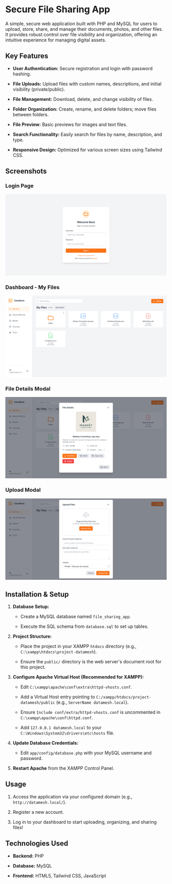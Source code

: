 # Secure File Sharing App

A simple, secure web application built with PHP and MySQL for users to upload, store, share, and manage their documents, photos, and other files. It provides robust control over file visibility and organization, offering an intuitive experience for managing digital assets.

## Key Features

- **User Authentication:** Secure registration and login with password hashing.

- **File Uploads:** Upload files with custom names, descriptions, and initial visibility (private/public).

- **File Management:** Download, delete, and change visibility of files.

- **Folder Organization:** Create, rename, and delete folders; move files between folders.

- **File Preview:** Basic previews for images and text files.

- **Search Functionality:** Easily search for files by name, description, and type.

- **Responsive Design:** Optimized for various screen sizes using Tailwind CSS.

## Screenshots

### Login Page

![Login Page Screenshot](./screenshots/login-page.png)

### Dashboard - My Files

![Dashboard My Files Screenshot](./screenshots/dashboard-page.png)

### File Details Modal

![File Details Modal Screenshot](./screenshots/detail-modal.png)

### Upload Modal

![Upload Modal Screenshot](./screenshots/upload-modal.png)

## Installation & Setup

1.  **Database Setup:**

    - Create a MySQL database named `file_sharing_app`.

    - Execute the SQL schema from `database.sql` to set up tables.

2.  **Project Structure:**

    - Place the project in your XAMPP `htdocs` directory (e.g., `C:\xampp\htdocs\project-datamesh`).

    - Ensure the `public/` directory is the web server's document root for this project.

3.  **Configure Apache Virtual Host (Recommended for XAMPP):**

    - Edit `C:\xampp\apache\conf\extra\httpd-vhosts.conf`.

    - Add a Virtual Host entry pointing to `C:/xampp/htdocs/project-datamesh/public` (e.g., `ServerName datamesh.local`).

    - Ensure `Include conf/extra/httpd-vhosts.conf` is uncommented in `C:\xampp\apache\conf\httpd.conf`.

    - Add `127.0.0.1 datamesh.local` to your `C:\Windows\System32\drivers\etc\hosts` file.

4.  **Update Database Credentials:**

    - Edit `app/config/database.php` with your MySQL username and password.

5.  **Restart Apache** from the XAMPP Control Panel.

## Usage

1.  Access the application via your configured domain (e.g., `http://datamesh.local/`).

2.  Register a new account.

3.  Log in to your dashboard to start uploading, organizing, and sharing files!

## Technologies Used

- **Backend:** PHP

- **Database:** MySQL

- **Frontend:** HTML5, Tailwind CSS, JavaScript
